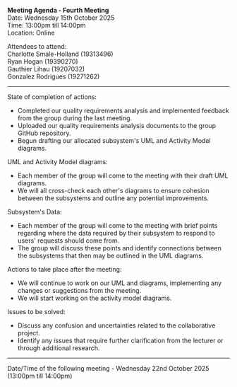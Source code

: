 **Meeting Agenda - Fourth Meeting**    
Date: Wednesday 15th October 2025    
Time: 13:00pm till 14:00pm   
Location: Online   

Attendees to attend:    
Charlotte Smale-Holland (19313496)      
Ryan Hogan (19390270)   
Gauthier Lihau (19207032)   
Gonzalez Rodrigues (19271262)    

---

State of completion of actions:
- Completed our quality requirements analysis and implemented feedback from the group during the last meeting.
- Uploaded our quality requirements analysis documents to the group GitHub repository.
- Begun drafting our allocated subsystem's UML and Activity Model diagrams. 

UML and Activity Model diagrams:
- Each member of the group will come to the meeting with their draft UML diagrams.
- We will all cross-check each other's diagrams to ensure cohesion between the subsystems and outline any potential improvements.    

Subsystem's Data:
- Each member of the group will come to the meeting with brief points regarding where the data required by their subsystem to respond to users' requests should come from.
- The group will discuss these points and identify connections between the subsystems that then may be outlined in the UML diagrams.  
  
Actions to take place after the meeting:
- We will continue to work on our UML and diagrams, implementing any changes or suggestions from the meeting.
- We will start working on the activity model diagrams. 

Issues to be solved:
- Discuss any confusion and uncertainties related to the collaborative project. 
- Identify any issues that require further clarification from the lecturer or through additional research. 

---

Date/Time of the following meeting - Wednesday 22nd October 2025 (13:00pm till 14:00pm)
